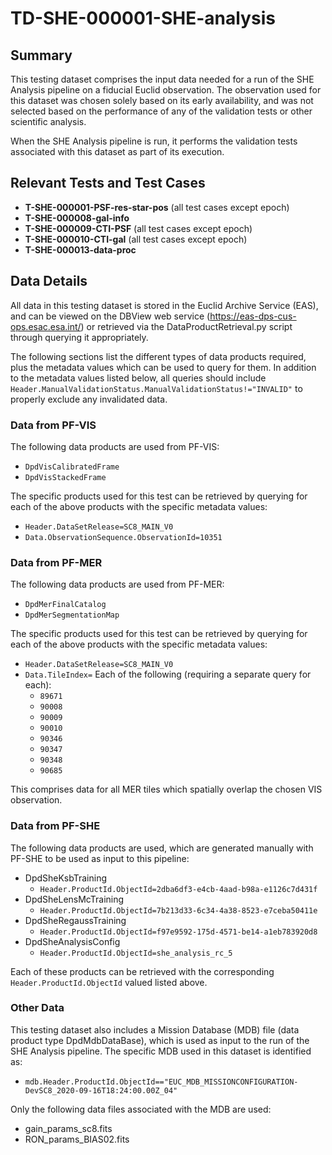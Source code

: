 # TD-SHE-000001-SHE-analysis

## Summary

This testing dataset comprises the input data needed for a run of the SHE Analysis pipeline on a fiducial Euclid observation. The observation used for this dataset was chosen solely based on its early availability, and was not selected based on the performance of any of the validation tests or other scientific analysis.

When the SHE Analysis pipeline is run, it performs the validation tests associated with this dataset as part of its execution.

## Relevant Tests and Test Cases

* **T-SHE-000001-PSF-res-star-pos** (all test cases except epoch)
* **T-SHE-000008-gal-info**
* **T-SHE-000009-CTI-PSF** (all test cases except epoch)
* **T-SHE-000010-CTI-gal** (all test cases except epoch)
* **T-SHE-000013-data-proc**

## Data Details

All data in this testing dataset is stored in the Euclid Archive Service (EAS), and can be viewed on the DBView web service (https://eas-dps-cus-ops.esac.esa.int/) or retrieved via the DataProductRetrieval.py script through querying it appropriately.

The following sections list the different types of data products required, plus the metadata values which can be used to query for them. In addition to the metadata values listed below, all queries should include ``Header.ManualValidationStatus.ManualValidationStatus!="INVALID"`` to properly exclude any invalidated data.

### Data from PF-VIS

The following data products are used from PF-VIS:

* `DpdVisCalibratedFrame`
* `DpdVisStackedFrame`

The specific products used for this test can be retrieved by querying for each of the above products with the specific metadata values:

* `Header.DataSetRelease=SC8_MAIN_V0`
* `Data.ObservationSequence.ObservationId=10351`

### Data from PF-MER

The following data products are used from PF-MER:

* `DpdMerFinalCatalog`
* `DpdMerSegmentationMap`

The specific products used for this test can be retrieved by querying for each of the above products with the specific metadata values:

* `Header.DataSetRelease=SC8_MAIN_V0`
* `Data.TileIndex=` Each of the following (requiring a separate query for each):
  * `89671`
  * `90008`
  * `90009`
  * `90010`
  * `90346`
  * `90347`
  * `90348`
  * `90685`

This comprises data for all MER tiles which spatially overlap the chosen VIS observation.

### Data from PF-SHE

The following data products are used, which are generated manually with PF-SHE to be used as input to this pipeline:

* DpdSheKsbTraining
  * `Header.ProductId.ObjectId=2dba6df3-e4cb-4aad-b98a-e1126c7d431f`
* DpdSheLensMcTraining
  * `Header.ProductId.ObjectId=7b213d33-6c34-4a38-8523-e7ceba50411e`
* DpdSheRegaussTraining
  * `Header.ProductId.ObjectId=f97e9592-175d-4571-be14-a1eb783920d8`
* DpdSheAnalysisConfig
  * `Header.ProductId.ObjectId=she_analysis_rc_5`

Each of these products can be retrieved with the corresponding `Header.ProductId.ObjectId` valued listed above.

### Other Data

This testing dataset also includes a Mission Database (MDB) file (data product type DpdMdbDataBase), which is used as input to the run of the SHE Analysis pipeline. The specific MDB used in this dataset is identified as:

* `mdb.Header.ProductId.ObjectId=="EUC_MDB_MISSIONCONFIGURATION-DevSC8_2020-09-16T18:24:00.00Z_04"`

Only the following data files associated with the MDB are used:

* gain_params_sc8.fits
* RON_params_BIAS02.fits
